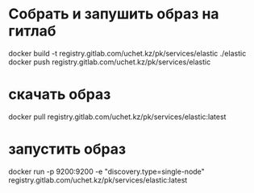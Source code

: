 # Собрать и запушить образ на гитлаб
docker build -t registry.gitlab.com/uchet.kz/pk/services/elastic ./elastic 
docker push registry.gitlab.com/uchet.kz/pk/services/elastic

# скачать образ
docker pull registry.gitlab.com/uchet.kz/pk/services/elastic:latest

# запустить образ
docker run -p 9200:9200 -e "discovery.type=single-node" registry.gitlab.com/uchet.kz/pk/services/elastic:latest

